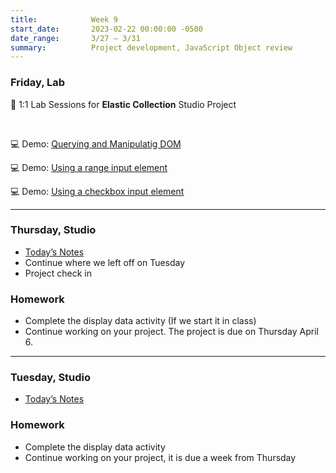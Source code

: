 ```yaml
---
title:            Week 9
start_date:       2023-02-22 00:00:00 -0500
date_range:       3/27 – 3/31
summary:          Project development, JavaScript Object review
---
```


### Friday, Lab

💬 1:1 Lab Sessions for **Elastic Collection** Studio Project

<br />

💻 Demo: [Querying and Manipulatig DOM](https://codepen.io/ikedaiyk/pen/poOGyQm)

💻 Demo: [Using a range input element](https://codepen.io/ikedaiyk/pen/poOGjqE)

💻 Demo: [Using a checkbox input element](https://codepen.io/ikedaiyk/pen/ZEMNMzE)

---

### Thursday, Studio

- [Today&rsquo;s Notes](https://paper.dropbox.com/doc/Parsons-Core-Interaction-S23-Week-9-Class-1-Notes--B1URUzCorrFPS~v3K69MsF0sAQ-5SPJBsXqneGtUelKyWB6W)
- Continue where we left off on Tuesday
- Project check in


### Homework
- Complete the display data activity (If we start it in class)
- Continue working on your project. The project is due on Thursday April 6.

---



### Tuesday, Studio

- [Today&rsquo;s Notes](https://paper.dropbox.com/doc/Parsons-Core-Interaction-S23-Week-9-Class-1-Notes--B1URUzCorrFPS~v3K69MsF0sAQ-5SPJBsXqneGtUelKyWB6W)


### Homework
- Complete the display data activity
- Continue working on your project, it is due a week from Thursday